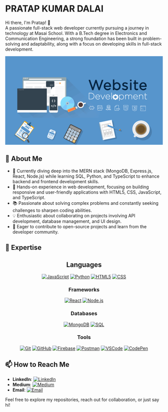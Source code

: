 # PRATAP KUMAR DALAI

Hi there, I'm Pratap! 👋  
A passionate full-stack web developer currently pursuing a journey in technology at Masai School. With a B.Tech degree in Electronics and Communication Engineering, a strong foundation has been built in problem-solving and adaptability, along with a focus on developing skills in full-stack development.

![My Screenshot](./assets/243078834-72903324-cf57-4e90-80a6-ed3c9734e0ed.gif)

## 🚀 About Me
- 🌱 Currently diving deep into the MERN stack (MongoDB, Express.js, React, Node.js) while learning SQL, Python, and TypeScript to enhance backend and frontend development skills.
- 💼 Hands-on experience in web development, focusing on building responsive and user-friendly applications with HTML5, CSS, JavaScript, and TypeScript.
- 📚 Passionate about solving complex problems and constantly seeking challenges to sharpen coding abilities.
- 💡 Enthusiastic about collaborating on projects involving API development, database management, and UI design.
- 🤝 Eager to contribute to open-source projects and learn from the developer community.


## 🔭 Expertise
<div align="center">

## **Languages**

[![JavaScript](https://skillicons.dev/icons?i=js)](https://skillicons.dev)
[![Python](https://skillicons.dev/icons?i=python)](https://skillicons.dev)
[![HTML5](https://skillicons.dev/icons?i=html)](https://skillicons.dev)
[![CSS](https://skillicons.dev/icons?i=css)](https://skillicons.dev)

### **Frameworks**

[![React](https://skillicons.dev/icons?i=react)](https://skillicons.dev)
[![Node.js](https://skillicons.dev/icons?i=nodejs)](https://skillicons.dev)

### **Databases**

[![MongoDB](https://skillicons.dev/icons?i=mongodb)](https://skillicons.dev)
[![SQL](https://skillicons.dev/icons?i=mysql)](https://skillicons.dev)

### **Tools**

[![Git](https://skillicons.dev/icons?i=git)](https://skillicons.dev)
[![GitHub](https://skillicons.dev/icons?i=github)](https://skillicons.dev)
[![Firebase](https://skillicons.dev/icons?i=firebase)](https://skillicons.dev)
[![Postman](https://skillicons.dev/icons?i=postman)](https://skillicons.dev)
[![VSCode](https://skillicons.dev/icons?i=vscode)](https://skillicons.dev)
[![CodePen](https://skillicons.dev/icons?i=codepen)](https://skillicons.dev)

</div>


## 📫 How to Reach Me
- **LinkedIn**: [![LinkedIn](https://img.shields.io/badge/-LinkedIn-0077B5?style=flat&logo=linkedin&logoColor=white)](https://www.linkedin.com/in/dpratapx)
- **Medium**: [![Medium](https://img.shields.io/badge/-Medium-00AB6C?style=flat&logo=medium&logoColor=white)](https://medium.com/@dpratap.360)
- **Email**: [![Email](https://img.shields.io/badge/-Email-D14836?style=flat&logo=gmail&logoColor=white)](mailto:dpratap.360@gmail.com)

Feel free to explore my repositories, reach out for collaboration, or just say hi!
